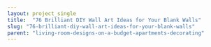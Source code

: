 ```yaml
---
layout: project_single
title:  "76 Brilliant DIY Wall Art Ideas for Your Blank Walls"
slug: "76-brilliant-diy-wall-art-ideas-for-your-blank-walls"
parent: "living-room-designs-on-a-budget-apartments-decorating"
---
```

 